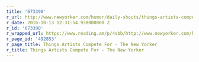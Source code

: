 ```yaml
---
title: '673390'
r_url: http://www.newyorker.com/humor/daily-shouts/things-artists-compete-for
r_date: 2016-10-13 12:31:54.938000000 Z
r_id: '673390'
r_wrapped_url: https://www.reading.am/p/4sbb/http://www.newyorker.com/humor/daily-shouts/things-artists-compete-for
r_page_id: '492853'
r_page_title: Things Artists Compete For - The New Yorker
r_title: Things Artists Compete For - The New Yorker
---
```


